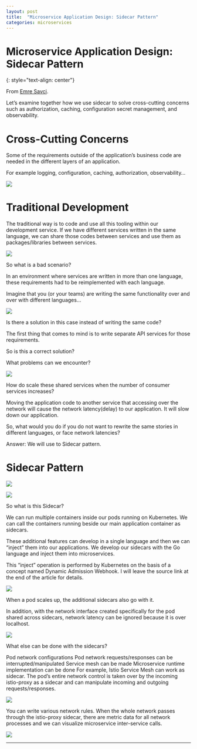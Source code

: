 ```yaml
---
layout: post
title:  "Microservice Application Design: Sidecar Pattern"
categories: microservices
---
```


# Microservice Application Design: Sidecar Pattern
{: style="text-align: center"}

From [Emre Savci](https://itnext.io/application-architecture-for-microservices-sidecar-pattern-c5c0074e8f1d).

Let’s examine together how we use sidecar to solve cross-cutting concerns such as authorization, caching, configuration secret management, and observability.

# Cross-Cutting Concerns

Some of the requirements outside of the application’s business code are needed in the different layers of an application.

For example logging, configuration, caching, authorization, observability…

![](/assets/micro_app.png)

# Traditional Development

The traditional way is to code and use all this tooling within our development service. If we have different services written in the same language, we can share those codes between services and use them as packages/libraries between services.

![](/assets/micro_traddev.png)

So what is a bad scenario?

In an environment where services are written in more than one language, these requirements had to be reimplemented with each language.

Imagine that you (or your teams) are writing the same functionality over and over with different languages…

![](/assets/micro_multilang.png)

Is there a solution in this case instead of writing the same code?

The first thing that comes to mind is to write separate API services for those requirements.

So is this a correct solution?

What problems can we encounter?

![](/assets/micro_shareservices.png)

How do scale these shared services when the number of consumer services increases?

Moving the application code to another service that accessing over the network will cause the network latency(delay) to our application. It will slow down our application.

So, what would you do if you do not want to rewrite the same stories in different languages, or face network latencies?

Answer: We will use to Sidecar pattern.

# Sidecar Pattern

![](/assets/micro_apppatterns.png)

![](/assets/kube_sidecar.png)

So what is this Sidecar?

We can run multiple containers inside our pods running on Kubernetes. We can call the containers running beside our main application container as sidecars.

These additional features can develop in a single language and then we can “inject” them into our applications. We develop our sidecars with the Go language and inject them into microservices.

This “inject” operation is performed by Kubernetes on the basis of a concept named Dynamic Admission Webhook. I will leave the source link at the end of the article for details.

![](/assets/kuber_sidecarinject.png)

When a pod scales up, the additional sidecars also go with it.

In addition, with the network interface created specifically for the pod shared across sidecars, network latency can be ignored because it is over localhost.

![](/assets/kube_sidecarinjectscale.png)

What else can be done with the sidecars?

Pod network configurations
Pod network requests/responses can be interrupted/manipulated
Service mesh can be made
Microservice runtime implementation can be done
For example, Istio Service Mesh can work as sidecar. The pod’s entire network control is taken over by the incoming istio-proxy as a sidecar and can manipulate incoming and outgoing requests/responses.

![](/assets/micro_istio.png)

You can write various network rules. When the whole network passes through the istio-proxy sidecar, there are metric data for all network processes and we can visualize microservice inter-service calls.

![](/assets/micro_istiointerservice.png)

---